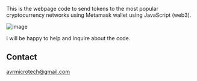 This is the webpage code to send tokens to the most popular cryptocurrency networks using Metamask wallet using JavaScript (web3).

![image](https://github.com/user-attachments/assets/5c492a2b-f457-408b-ae30-35dedb12b210)

I will be happy to help and inquire about the code.

 ## Contact
  avrmicrotech@gmail.com
